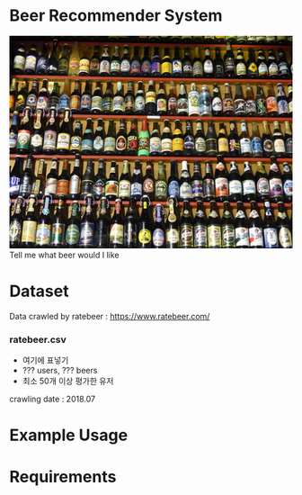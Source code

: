 # Beer Recommender System
![ex_screenshot](./img/beer_header.jpg)
Tell me what beer would I like

# Dataset
Data crawled by ratebeer : https://www.ratebeer.com/

### ratebeer.csv
- 여기에 표넣기
- ??? users, ??? beers
- 최소 50개 이상 평가한 유저

crawling date : 2018.07

# Example Usage

# Requirements
